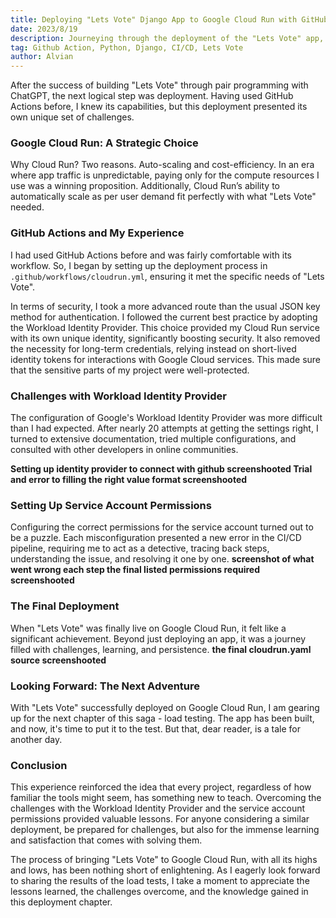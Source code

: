 ```yaml
---
title: Deploying "Lets Vote" Django App to Google Cloud Run with GitHub Actions
date: 2023/8/19
description: Journeying through the deployment of the "Lets Vote" app, this article details the strategic choice of using Google Cloud Run, the familiar yet challenging terrain of GitHub Actions, and the unique hurdles faced with the deployment process.
tag: Github Action, Python, Django, CI/CD, Lets Vote
author: Alvian
---
```


After the success of building "Lets Vote" through pair programming with ChatGPT, the next logical step was deployment. Having used GitHub Actions before, I knew its capabilities, but this deployment presented its own unique set of challenges.

### Google Cloud Run: A Strategic Choice

Why Cloud Run? Two reasons. Auto-scaling and cost-efficiency. In an era where app traffic is unpredictable, paying only for the compute resources I use was a winning proposition. Additionally, Cloud Run’s ability to automatically scale as per user demand fit perfectly with what "Lets Vote" needed.

### GitHub Actions and My Experience

I had used GitHub Actions before and was fairly comfortable with its workflow. So, I began by setting up the deployment process in `.github/workflows/cloudrun.yml`, ensuring it met the specific needs of "Lets Vote".

In terms of security, I took a more advanced route than the usual JSON key method for authentication. I followed the current best practice by adopting the Workload Identity Provider. This choice provided my Cloud Run service with its own unique identity, significantly boosting security. It also removed the necessity for long-term credentials, relying instead on short-lived identity tokens for interactions with Google Cloud services. This made sure that the sensitive parts of my project were well-protected.

### Challenges with Workload Identity Provider

The configuration of Google's Workload Identity Provider was more difficult than I had expected. After nearly 20 attempts at getting the settings right, I turned to extensive documentation, tried multiple configurations, and consulted with other developers in online communities.

**Setting up identity provider to connect with github screenshooted
Trial and error to filling the right value format screenshooted**

### Setting Up Service Account Permissions

Configuring the correct permissions for the service account turned out to be a puzzle. Each misconfiguration presented a new error in the CI/CD pipeline, requiring me to act as a detective, tracing back steps, understanding the issue, and resolving it one by one.
**screenshot of what went wrong each step
the final listed permissions required screenshooted**

### The Final Deployment

When "Lets Vote" was finally live on Google Cloud Run, it felt like a significant achievement. Beyond just deploying an app, it was a journey filled with challenges, learning, and persistence.
**the final cloudrun.yaml source screenshooted**

### Looking Forward: The Next Adventure

With "Lets Vote" successfully deployed on Google Cloud Run, I am gearing up for the next chapter of this saga - load testing. The app has been built, and now, it's time to put it to the test. But that, dear reader, is a tale for another day.

### Conclusion

This experience reinforced the idea that every project, regardless of how familiar the tools might seem, has something new to teach. Overcoming the challenges with the Workload Identity Provider and the service account permissions provided valuable lessons. For anyone considering a similar deployment, be prepared for challenges, but also for the immense learning and satisfaction that comes with solving them.

The process of bringing "Lets Vote" to Google Cloud Run, with all its highs and lows, has been nothing short of enlightening. As I eagerly look forward to sharing the results of the load tests, I take a moment to appreciate the lessons learned, the challenges overcome, and the knowledge gained in this deployment chapter.


